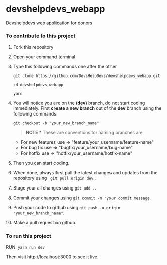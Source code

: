 # devshelpdevs_webapp
Devshelpdevs web application for donors

### To contribute to this project

1. Fork this repository
2. Open your command terminal
3. Type this following commands one after the other

    ```
    git clone https://github.com/DevsHelpDevs/devshelpdevs_webapp.git

    cd devshelpdevs_webapp

    yarn
    
    ```
4. You will notice you are on the __(dev)__ branch, do not start coding immediately.
	First __create a new branch__ out of the __dev__ branch using the following commands

	```
	git checkout -b "your_new_branch_name"
	
	```

    > __NOTE *__ These are conventions for naming branches are
    - For new features use => "feature/your_username/feature-name"
    - For bug fix use => "bugfix/your_username/bug-name"
    - For hotfix use => "hotfix/your_username/hotfix-name"

5. Then you can start coding.
6. When done, always first pull the latest changes and updates from the repository using ` git pull origin dev` .
7. Stage your all changes using `git add .`.
8. Commit your changes using `git commit -m "your commit message`.
9. Push your code to github using `git push -u origin "your_new_branch_name"`.
10. Make a pull request on github.

### To run this project

RUN: `yarn run dev`

Then visit http://localhost:3000 to see it live.